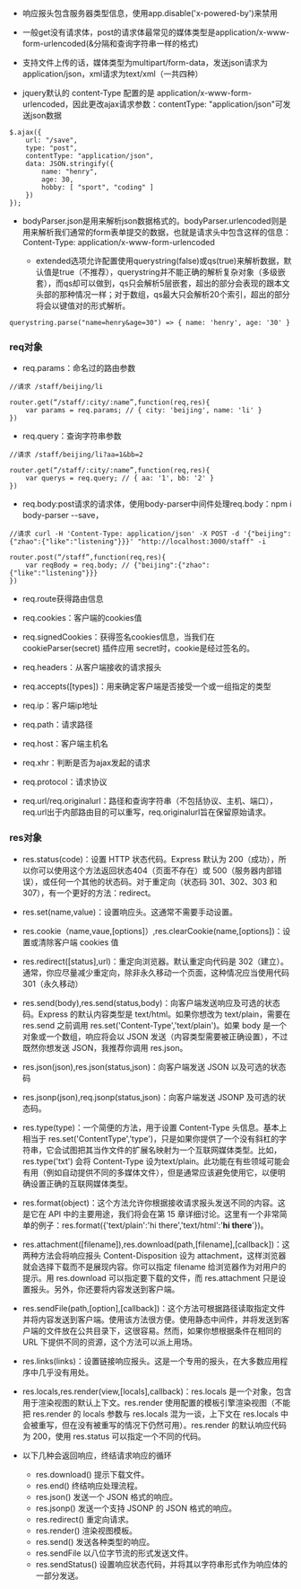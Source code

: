 - 响应报头包含服务器类型信息，使用app.disable('x-powered-by')来禁用

- 一般get没有请求体，post的请求体最常见的媒体类型是application/x-www-form-urlencoded(&分隔和查询字符串一样的格式)

- 支持文件上传的话，媒体类型为multipart/form-data，发送json请求为application/json，xml请求为text/xml（一共四种）

- jquery默认的 content-Type 配置的是 application/x-www-form-urlencoded，因此更改ajax请求参数：contentType: "application/json"可发送json数据

```
$.ajax({
    url: "/save",
    type: "post",
    contentType: "application/json",
    data: JSON.stringify({
        name: "henry",
        age: 30,
        hobby: [ "sport", "coding" ]
    })
});
```

- bodyParser.json是用来解析json数据格式的。bodyParser.urlencoded则是用来解析我们通常的form表单提交的数据，也就是请求头中包含这样的信息： Content-Type: application/x-www-form-urlencoded

    - extended选项允许配置使用querystring(false)或qs(true)来解析数据，默认值是true（不推荐），querystring并不能正确的解析复杂对象（多级嵌套），而qs却可以做到，qs只会解析5层嵌套，超出的部分会表现的跟本文头部的那种情况一样；对于数组，qs最大只会解析20个索引，超出的部分将会以键值对的形式解析。 

```
querystring.parse("name=henry&age=30") => { name: 'henry', age: '30' }
```

### req对象
- req.params：命名过的路由参数

```
//请求 /staff/beijing/li

router.get(“/staff/:city/:name”,function(req,res){
    var params = req.params; // { city: 'beijing', name: 'li' }
})
```

- req.query：查询字符串参数

```
//请求 /staff/beijing/li?aa=1&bb=2

router.get(“/staff/:city/:name”,function(req,res){
    var querys = req.query; // { aa: '1', bb: '2' }
})
```

- req.body:post请求的请求体，使用body-parser中间件处理req.body：npm i body-parser --save，
```
//请求 curl -H 'Content-Type: application/json' -X POST -d '{"beijing":{"zhao":{"like":"listening"}}}' "http://localhost:3000/staff" -i 

router.post(“/staff”,function(req,res){
    var reqBody = req.body; // {"beijing":{"zhao":{"like":"listening"}}}
})
```
- req.route获得路由信息

- req.cookies：客户端的cookies值

- req.signedCookies：获得签名cookies信息，当我们在cookieParser(secret)  插件应用 secret时，cookie是经过签名的。

- req.headers：从客户端接收的请求报头

- req.accepts([types])：用来确定客户端是否接受一个或一组指定的类型

- req.ip：客户端ip地址

- req.path：请求路径

- req.host：客户端主机名

- req.xhr：判断是否为ajax发起的请求

- req.protocol：请求协议

- req.url/req.originalurl：路径和查询字符串（不包括协议、主机、端口），req.url出于内部路由目的可以重写，req.originalurl旨在保留原始请求。

### res对象

- res.status(code)：设置 HTTP 状态代码。Express 默认为 200（成功），所以你可以使用这个方法返回状态404（页面不存在）或 500（服务器内部错误），或任何一个其他的状态码。对于重定向（状态码 301、302、303 和 307），有一个更好的方法：redirect。

- res.set(name,value)：设置响应头。这通常不需要手动设置。

- res.cookie（name,vaue,[options]）,res.clearCookie(name,[options])：设置或清除客户端 cookies 值

- res.redirect([status],url)：重定向浏览器。默认重定向代码是 302（建立）。通常，你应尽量减少重定向，除非永久移动一个页面，这种情况应当使用代码 301（永久移动）

- res.send(body),res.send(status,body)：向客户端发送响应及可选的状态码。Express 的默认内容类型是 text/html。如果你想改为 text/plain，需要在 res.send 之前调用 res.set('Content-Type','text/plain')。如果 body 是一个对象或一个数组，响应将会以 JSON 发送（内容类型需要被正确设置），不过既然你想发送 JSON，我推荐你调用 res.json。

- res.json(json),res.json(status,json)：向客户端发送 JSON 以及可选的状态码

- res.jsonp(json),req.jsonp(status,json)：向客户端发送 JSONP 及可选的状态码。

- res.type(type)：一个简便的方法，用于设置 Content-Type 头信息。基本上相当于 res.set('ContentType','type')，只是如果你提供了一个没有斜杠的字符串，它会试图把其当作文件的扩展名映射为一个互联网媒体类型。比如，res.type('txt') 会将 Content-Type 设为text/plain。此功能在有些领域可能会有用（例如自动提供不同的多媒体文件），但是通常应该避免使用它，以便明确设置正确的互联网媒体类型。

- res.format(object)：这个方法允许你根据接收请求报头发送不同的内容。这是它在 API 中的主要用途，我们将会在第 15 章详细讨论。这里有一个非常简单的例子：res.format({'text/plain':'hi there','text/html':'<b>hi there</b>'})。

- res.attachment([filename]),res.download(path,[filename],[callback])：这两种方法会将响应报头 Content-Disposition 设为 attachment，这样浏览器就会选择下载而不是展现内容。你可以指定 filename 给浏览器作为对用户的提示。用 res.download 可以指定要下载的文件，而 res.attachment 只是设置报头。另外，你还要将内容发送到客户端。

- res.sendFile(path,[option],[callback])：这个方法可根据路径读取指定文件并将内容发送到客户端。使用该方法很方便。使用静态中间件，并将发送到客户端的文件放在公共目录下，这很容易。然而，如果你想根据条件在相同的 URL 下提供不同的资源，这个方法可以派上用场。

- res.links(links)：设置链接响应报头。这是一个专用的报头，在大多数应用程序中几乎没有用处。

- res.locals,res.render(view,[locals],callback)：res.locals 是一个对象，包含用于渲染视图的默认上下文。res.render 使用配置的模板引擎渲染视图（不能把 res.render 的 locals 参数与 res.locals 混为一谈，上下文在 res.locals 中会被重写，但在没有被重写的情况下仍然可用）。res.render 的默认响应代码为 200，使用 res.status 可以指定一个不同的代码。

- 以下几种会返回响应，终结请求响应的循环
    - res.download()	提示下载文件。
    - res.end()	终结响应处理流程。
    - res.json()	发送一个 JSON 格式的响应。
    - res.jsonp()	发送一个支持 JSONP 的 JSON 格式的响应。
    - res.redirect()	重定向请求。
    - res.render()	渲染视图模板。
    - res.send()	发送各种类型的响应。
    - res.sendFile	以八位字节流的形式发送文件。
    - res.sendStatus()	设置响应状态代码，并将其以字符串形式作为响应体的一部分发送。
